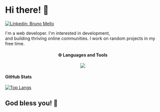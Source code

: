 # Hi there! :wave:

[![Linkedin: Bruno Mello](https://img.shields.io/badge/-brunomelloxd-blue?style=flat-square&logo=Linkedin&logoColor=white&link=https://www.linkedin.com/in/brunomelloxd/)](https://www.linkedin.com/in/brunomelloxd/)

I'm a web developer. I'm interested in development, <br />and building thriving online communities. I work on random projects in my free time.
<br />
<h4 align="center">
    ⚙️ Languages and Tools
</h4>

<p align="center">
    <img src="https://skillicons.dev/icons?i=html,css,js,vite,react,nextjs,ts,nodejs,php,linux,vscode&theme=light" />
</p>

<h4>GitHub Stats</h4>

[![Top Langs](https://github-readme-stats-omega-ten-62.vercel.app/api/top-langs/?username=BrunomelloxD&show_icons=true&theme=default&hide=java,html&langs_count=3)](https://github.com/anuraghazra/github-readme-stats)

## God bless you! :pray:
